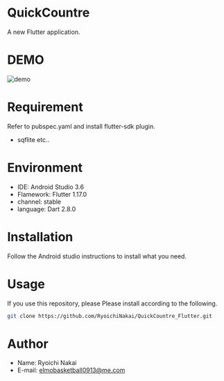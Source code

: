 # QuickCountre
A new Flutter application.

# DEMO
![demo](https://user-images.githubusercontent.com/49640294/79875280-6831ba80-8424-11ea-98af-fe7f5c70eee6.gif)

# Requirement
Refer to pubspec.yaml and install flutter-sdk plugin.
* sqflite etc..

# Environment
* IDE: Android Studio 3.6
* Flamework: Flutter 1.17.0
* channel: stable
* language: Dart 2.8.0

# Installation
Follow the Android studio instructions to install what you need.

# Usage
If you use this repository, please Please install according to the following.

```bash
git clone https://github.com/RyoichiNakai/QuickCountre_Flutter.git
```

# Author
* Name: Ryoichi Nakai
* E-mail: elmobasketball0913@me.com

